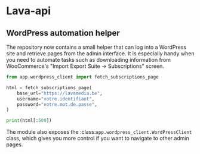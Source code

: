 # Lava-api

## WordPress automation helper

The repository now contains a small helper that can log into a WordPress site
and retrieve pages from the admin interface.  It is especially handy when you
need to automate tasks such as downloading information from WooCommerce's
"Import Export Suite → Subscriptions" screen.

```python
from app.wordpress_client import fetch_subscriptions_page

html = fetch_subscriptions_page(
    base_url="https://lavamedia.be",
    username="votre.identifiant",
    password="votre.mot.de.passe",
)

print(html[:500])
```

The module also exposes the :class:`app.wordpress_client.WordPressClient`
class, which gives you more control if you want to navigate to other admin
pages.
